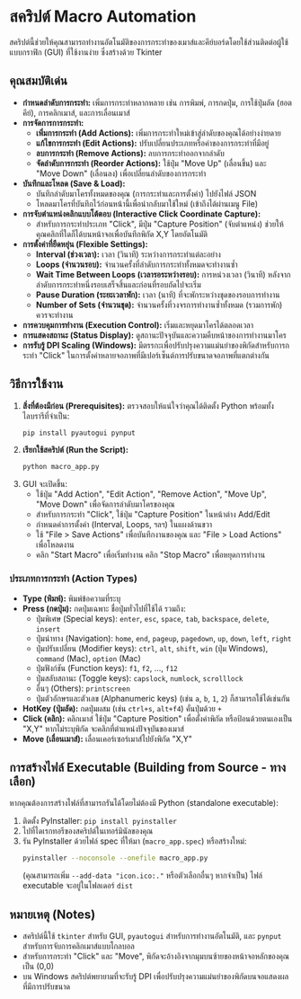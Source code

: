# สคริปต์ Macro Automation

สคริปต์นี้ช่วยให้คุณสามารถทำงานอัตโนมัติของการกระทำของเมาส์และคีย์บอร์ดโดยใช้ส่วนติดต่อผู้ใช้แบบกราฟิก (GUI) ที่ใช้งานง่าย ซึ่งสร้างด้วย Tkinter

## คุณสมบัติเด่น

*   **กำหนดลำดับการกระทำ:** เพิ่มการกระทำหลากหลาย เช่น การพิมพ์, การกดปุ่ม, การใช้ปุ่มลัด (ฮอตคีย์), การคลิกเมาส์, และการเลื่อนเมาส์
*   **การจัดการการกระทำ:**
    *   **เพิ่มการกระทำ (Add Actions):** เพิ่มการกระทำใหม่เข้าสู่ลำดับของคุณได้อย่างง่ายดาย
    *   **แก้ไขการกระทำ (Edit Actions):** ปรับเปลี่ยนประเภทหรือค่าของการกระทำที่มีอยู่
    *   **ลบการกระทำ (Remove Actions):** ลบการกระทำออกจากลำดับ
    *   **จัดลำดับการกระทำ (Reorder Actions):** ใช้ปุ่ม "Move Up" (เลื่อนขึ้น) และ "Move Down" (เลื่อนลง) เพื่อเปลี่ยนลำดับของการกระทำ
*   **บันทึกและโหลด (Save & Load):**
    *   บันทึกลำดับมาโครทั้งหมดของคุณ (การกระทำและการตั้งค่า) ไปยังไฟล์ JSON
    *   โหลดมาโครที่บันทึกไว้ก่อนหน้านี้เพื่อนำกลับมาใช้ใหม่ (เข้าถึงได้ผ่านเมนู File)
*   **การจับตำแหน่งคลิกแบบโต้ตอบ (Interactive Click Coordinate Capture):**
    *   สำหรับการกระทำประเภท "Click", มีปุ่ม "Capture Position" (จับตำแหน่ง) ช่วยให้คุณคลิกที่ใดก็ได้บนหน้าจอเพื่อบันทึกพิกัด X,Y โดยอัตโนมัติ
*   **การตั้งค่าที่ยืดหยุ่น (Flexible Settings):**
    *   **Interval (ช่วงเวลา):** เวลา (วินาที) ระหว่างการกระทำแต่ละอย่าง
    *   **Loops (จำนวนรอบ):** จำนวนครั้งที่ลำดับการกระทำทั้งหมดจะทำงานซ้ำ
    *   **Wait Time Between Loops (เวลารอระหว่างรอบ):** การหน่วงเวลา (วินาที) หลังจากลำดับการกระทำหนึ่งรอบเสร็จสิ้นและก่อนที่รอบถัดไปจะเริ่ม
    *   **Pause Duration (ระยะเวลาพัก):** เวลา (นาที) ที่จะพักระหว่างชุดของรอบการทำงาน
    *   **Number of Sets (จำนวนชุด):** จำนวนครั้งที่วงจรการทำงานซ้ำทั้งหมด (รวมการพัก) ควรจะทำงาน
*   **การควบคุมการทำงาน (Execution Control):** เริ่มและหยุดมาโครได้ตลอดเวลา
*   **การแสดงสถานะ (Status Display):** ดูสถานะปัจจุบันและความคืบหน้าของการทำงานมาโคร
*   **การรับรู้ DPI Scaling (Windows):** มีตรรกะเพื่อปรับปรุงความแม่นยำของพิกัดสำหรับการกระทำ "Click" ในการตั้งค่าหลายจอภาพที่มีเปอร์เซ็นต์การปรับขนาดจอภาพที่แตกต่างกัน

## วิธีการใช้งาน

1.  **สิ่งที่ต้องมีก่อน (Prerequisites):** ตรวจสอบให้แน่ใจว่าคุณได้ติดตั้ง Python พร้อมทั้งไลบรารีที่จำเป็น:
    ```bash
    pip install pyautogui pynput
    ```
2.  **เรียกใช้สคริปต์ (Run the Script):**
    ```bash
    python macro_app.py
    ```
3.  GUI จะเปิดขึ้น:
    *   ใช้ปุ่ม "Add Action", "Edit Action", "Remove Action", "Move Up", "Move Down" เพื่อจัดการลำดับมาโครของคุณ
    *   สำหรับการกระทำ "Click", ใช้ปุ่ม "Capture Position" ในหน้าต่าง Add/Edit
    *   กำหนดค่าการตั้งค่า (Interval, Loops, ฯลฯ) ในแผงด้านขวา
    *   ใช้ "File > Save Actions" เพื่อบันทึกงานของคุณ และ "File > Load Actions" เพื่อโหลดงาน
    *   คลิก "Start Macro" เพื่อเริ่มทำงาน คลิก "Stop Macro" เพื่อหยุดการทำงาน

### ประเภทการกระทำ (Action Types)

*   **Type (พิมพ์):** พิมพ์ข้อความที่ระบุ
*   **Press (กดปุ่ม):** กดปุ่มเฉพาะ ชื่อปุ่มทั่วไปที่ใช้ได้ รวมถึง:
    *   ปุ่มพิเศษ (Special keys): `enter`, `esc`, `space`, `tab`, `backspace`, `delete`, `insert`
    *   ปุ่มนำทาง (Navigation): `home`, `end`, `pageup`, `pagedown`, `up`, `down`, `left`, `right`
    *   ปุ่มปรับเปลี่ยน (Modifier keys): `ctrl`, `alt`, `shift`, `win` (ปุ่ม Windows), `command` (Mac), `option` (Mac)
    *   ปุ่มฟังก์ชัน (Function keys): `f1`, `f2`, ..., `f12`
    *   ปุ่มสลับสถานะ (Toggle keys): `capslock`, `numlock`, `scrolllock`
    *   อื่นๆ (Others): `printscreen`
    *   ปุ่มตัวอักษรและตัวเลข (Alphanumeric keys) (เช่น `a`, `b`, `1`, `2`) ก็สามารถใช้ได้เช่นกัน
*   **HotKey (ปุ่มลัด):** กดปุ่มผสม (เช่น `ctrl+s`, `alt+f4`) คั่นปุ่มด้วย `+`
*   **Click (คลิก):** คลิกเมาส์ ใช้ปุ่ม "Capture Position" เพื่อตั้งค่าพิกัด หรือป้อนด้วยตนเองเป็น "X,Y" หากไม่ระบุพิกัด จะคลิกที่ตำแหน่งปัจจุบันของเมาส์
*   **Move (เลื่อนเมาส์):** เลื่อนเคอร์เซอร์เมาส์ไปยังพิกัด "X,Y"

## การสร้างไฟล์ Executable (Building from Source - ทางเลือก)

หากคุณต้องการสร้างไฟล์ที่สามารถรันได้โดยไม่ต้องมี Python (standalone executable):
1.  ติดตั้ง PyInstaller: `pip install pyinstaller`
2.  ไปที่ไดเรกทอรีของสคริปต์ในเทอร์มินัลของคุณ
3.  รัน PyInstaller ด้วยไฟล์ spec ที่ให้มา (`macro_app.spec`) หรือสร้างใหม่:
    ```bash
    pyinstaller --noconsole --onefile macro_app.py
    ```
    (คุณสามารถเพิ่ม `--add-data "icon.ico:."` หรือตัวเลือกอื่นๆ หากจำเป็น) ไฟล์ executable จะอยู่ในโฟลเดอร์ `dist`

## หมายเหตุ (Notes)

*   สคริปต์นี้ใช้ `tkinter` สำหรับ GUI, `pyautogui` สำหรับการทำงานอัตโนมัติ, และ `pynput` สำหรับการจับการคลิกเมาส์แบบโกลบอล
*   สำหรับการกระทำ "Click" และ "Move", พิกัดจะอ้างอิงจากมุมบนซ้ายของหน้าจอหลักของคุณเป็น (0,0)
*   บน Windows สคริปต์พยายามที่จะรับรู้ DPI เพื่อปรับปรุงความแม่นยำของพิกัดบนจอแสดงผลที่มีการปรับขนาด

